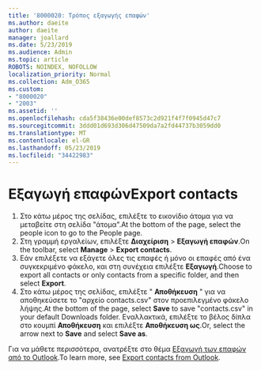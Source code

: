 ```yaml
---
title: '8000020: Τρόπος εξαγωγής επαφών'
ms.author: daeite
author: daeite
manager: joallard
ms.date: 5/23/2019
ms.audience: Admin
ms.topic: article
ROBOTS: NOINDEX, NOFOLLOW
localization_priority: Normal
ms.collection: Adm_O365
ms.custom:
- "8000020"
- "2003"
ms.assetid: ''
ms.openlocfilehash: cda5f38436e00def8573c2d921f4f7f0945d47c7
ms.sourcegitcommit: 3ddd01d693d306d47509da7a2fd44737b3059dd0
ms.translationtype: MT
ms.contentlocale: el-GR
ms.lasthandoff: 05/23/2019
ms.locfileid: "34422983"
---
```

# <a name="export-contacts"></a><span data-ttu-id="fd537-102">Εξαγωγή επαφών</span><span class="sxs-lookup"><span data-stu-id="fd537-102">Export contacts</span></span>

1. <span data-ttu-id="fd537-103">Στο κάτω μέρος της σελίδας, επιλέξτε το εικονίδιο άτομα για να μεταβείτε στη σελίδα "άτομα".</span><span class="sxs-lookup"><span data-stu-id="fd537-103">At the bottom of the page, select the people icon to go to the People page.</span></span>
2. <span data-ttu-id="fd537-104">Στη γραμμή εργαλείων, επιλέξτε **Διαχείριση** > **Εξαγωγή επαφών**.</span><span class="sxs-lookup"><span data-stu-id="fd537-104">On the toolbar, select **Manage** > **Export contacts**.</span></span> 
3. <span data-ttu-id="fd537-105">Εάν επιλέξετε να εξάγετε όλες τις επαφές ή μόνο οι επαφές από ένα συγκεκριμένο φάκελο, και στη συνέχεια επιλέξτε **Εξαγωγή**.</span><span class="sxs-lookup"><span data-stu-id="fd537-105">Choose to export all contacts or only contacts from a specific folder, and then select **Export**.</span></span>
4. <span data-ttu-id="fd537-106">Στο κάτω μέρος της σελίδας, επιλέξτε " **Αποθήκευση** " για να αποθηκεύσετε το "αρχείο contacts.csv" στον προεπιλεγμένο φάκελο λήψης.</span><span class="sxs-lookup"><span data-stu-id="fd537-106">At the bottom of the page, select **Save** to save "contacts.csv" in your default Downloads folder.</span></span> <span data-ttu-id="fd537-107">Εναλλακτικά, επιλέξτε το βέλος δίπλα στο κουμπί **Αποθήκευση** και επιλέξτε **Αποθήκευση ως**.</span><span class="sxs-lookup"><span data-stu-id="fd537-107">Or, select the arrow next to **Save** and select **Save as**.</span></span>

<span data-ttu-id="fd537-108">Για να μάθετε περισσότερα, ανατρέξτε στο θέμα [Εξαγωγή των επαφών από το Outlook](https://support.office.com/article/10f09abd-643c-4495-bb80-543714eca73f#ID0EAACAAA=Outlook_on_the_web).</span><span class="sxs-lookup"><span data-stu-id="fd537-108">To learn more, see [Export contacts from Outlook](https://support.office.com/article/10f09abd-643c-4495-bb80-543714eca73f#ID0EAACAAA=Outlook_on_the_web).</span></span>

